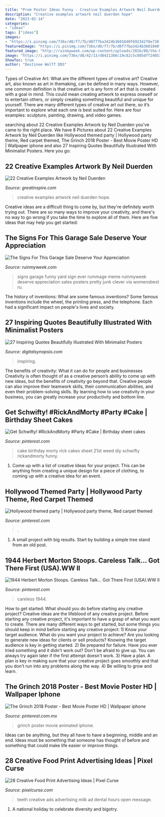 ```yaml
---
title: "Prom Poster Ideas Funny - Creative Examples Artwork Neil Duerden Hope"
description: "Creative examples artwork neil duerden hope"
date: "2023-02-14"
categories:
- "ideas"
tags: ["ideas"]
images:
- "https://i.pinimg.com/736x/d0/f7/7b/d0f77ba3424b3601840f692342f8e738.jpg"
featuredImage: "https://i.pinimg.com/736x/d0/f7/7b/d0f77ba3424b3601840f692342f8e738.jpg"
featured_image: "http://ruinmyweek.com/wp-content/uploads/2016/08/the-best-funny-pictures-of-best-garage-sale-signs-ever-10.jpg"
image: "https://i.pinimg.com/736x/d8/42/13/d8421386c19c82c5c805dff248530342.jpg"
ShowToc: true
author: "Destinee Wolff DDS"
---
```



Types of Creative Art: What are the different types of creative art?
Creative art, also known as art in themaking, can be defined in many ways. However, one common definition is that creative art is any form of art that is created with a goal in mind. This could mean creating artwork to express oneself or to entertain others, or simply creating something beautiful and unique for yourself. There are many different types of creative art out there, so it’s important to explore what each one is best suited for. Here are four examples: sculpture, painting, drawing, and video games.

	

		
searching about 22 Creative Examples Artwork by Neil Duerden you've came to the right place. We have 8 Pictures about 22 Creative Examples Artwork by Neil Duerden like Hollywood themed party | Hollywood party theme, Red carpet themed, The Grinch 2018 Poster - Best Movie Poster HD | Wallpaper iphone and also 27 Inspiring Quotes Beautifully Illustrated With Minimalist Posters. Here you go:
		
    
## 22 Creative Examples Artwork By Neil Duerden

<img loading=lazy src="https://greatinspire.com/wp-content/uploads/2013/04/22-creative-art-work-3.jpg" onerror="this.onerror=null;this.src='https://tse1.mm.bing.net/th?id=OIP.a_mcIlXlIiwr3jOt7vXVYgHaKA&amp;pid=15.1';" alt="22 Creative Examples Artwork by Neil Duerden">

_Source: greatinspire.com_

>creative examples artwork neil duerden hope. 

	

Creative ideas are a difficult thing to come by, but they're definitely worth trying out. There are so many ways to improve your creativity, and there's no way to go wrong if you take the time to explore all of them. Here are five ideas that may help you get started: 

    
## The Signs For This Garage Sale Deserve Your Appreciation

<img loading=lazy src="http://ruinmyweek.com/wp-content/uploads/2016/08/the-best-funny-pictures-of-best-garage-sale-signs-ever-10.jpg" onerror="this.onerror=null;this.src='https://tse1.mm.bing.net/th?id=OIP.EBfGlILiSg84-hZQq3icuAHaKs&amp;pid=15.1';" alt="The Signs For This Garage Sale Deserve Your Appreciation">

_Source: ruinmyweek.com_

>signs garage funny yard sign ever rummage meme ruinmyweek deserve appreciation sales posters pretty junk clever via womensbest ru. 

	

The history of inventions: What are some famous inventions?
Some famous inventions include the wheel, the printing press, and the telephone. Each had a significant impact on people's lives and society.

    
## 27 Inspiring Quotes Beautifully Illustrated With Minimalist Posters

<img loading=lazy src="https://digitalsynopsis.com/wp-content/uploads/2014/10/famous-quotes-illustrations-poster-minimalistic-designs-23.jpg" onerror="this.onerror=null;this.src='https://tse1.mm.bing.net/th?id=OIP.ugzNYbKnmVs5OO4-RBvcvgHaJ4&amp;pid=15.1';" alt="27 Inspiring Quotes Beautifully Illustrated With Minimalist Posters">

_Source: digitalsynopsis.com_

>inspiring. 

	

The benefits of creativity: What it can do for people and businesses
Creativity is often thought of as a creative person’s ability to come up with new ideas, but the benefits of creativity go beyond that. Creative people can also improve their teamwork skills, their communication abilities, and even their problem-solving skills. By learning how to use creativity in your business, you can greatly increase your productivity and bottom line.

    
## Get Schwifty! #RickAndMorty #Party #Cake | Birthday Sheet Cakes

<img loading=lazy src="https://i.pinimg.com/736x/d8/42/13/d8421386c19c82c5c805dff248530342.jpg" onerror="this.onerror=null;this.src='https://tse4.mm.bing.net/th?id=OIP.t5mDbPoSf0tiH2L_wKFgnQHaNK&amp;pid=15.1';" alt="Get Schwifty! #RickAndMorty #Party #Cake | Birthday sheet cakes">

_Source: pinterest.com_

>cake birthday morty rick cakes sheet 21st weed diy schwifty rickandmorty funny. 

	

1. Come up with a list of creative Ideas for your project. This can be anything from creating a unique design for a piece of clothing, to coming up with a creative idea for an event.

    
## Hollywood Themed Party | Hollywood Party Theme, Red Carpet Themed

<img loading=lazy src="https://i.pinimg.com/736x/55/f8/56/55f856944713c5fe66eea0bda62978d7.jpg" onerror="this.onerror=null;this.src='https://tse2.mm.bing.net/th?id=OIP.Op0SOSynJWVTpi8q4jU8GgHaJ3&amp;pid=15.1';" alt="Hollywood themed party | Hollywood party theme, Red carpet themed">

_Source: pinterest.com_

>. 

	

1. A small project with big results. Start by building a simple tree stand from an old post.

    
## 1944 Herbert Morton Stoops. Careless Talk… Got There First (USA).WW II

<img loading=lazy src="https://i.pinimg.com/736x/85/4c/e9/854ce9dbaf3fe68a3093cab5f5e8589c.jpg" onerror="this.onerror=null;this.src='https://tse4.mm.bing.net/th?id=OIP.m-Mow_8hHueGhppivQ55bAHaKX&amp;pid=15.1';" alt="1944 Herbert Morton Stoops. Careless Talk… Got There First (USA).WW II">

_Source: pinterest.com_

>careless 1944. 

	

How to get started: What should you do before starting any creative project?
Creative ideas are the lifeblood of any creative project. Before starting any creative project, it's important to have a grasp of what you want to create. There are many different ways to get started, but some things you should keep in mind before starting any creative project: 1) Know your target audience. What do you want your project to achieve? Are you looking to generate new ideas for clients or sell products? Knowing the target audience is key in getting started. 2) Be prepared for failure. Have you ever tried something and it didn't work out? Don't be afraid to give up. You can always try again later if the first attempt doesn't work. 3) Have a plan. A plan is key in making sure that your creative project goes smoothly and that you don't run into any problems along the way. 4) Be willing to grow and learn.

    
## The Grinch 2018 Poster - Best Movie Poster HD | Wallpaper Iphone

<img loading=lazy src="https://i.pinimg.com/736x/d0/f7/7b/d0f77ba3424b3601840f692342f8e738.jpg" onerror="this.onerror=null;this.src='https://tse4.mm.bing.net/th?id=OIP.ayg3IWShg4suMT169smSeAHaNK&amp;pid=15.1';" alt="The Grinch 2018 Poster - Best Movie Poster HD | Wallpaper iphone">

_Source: pinterest.com.mx_

>grinch poster movie animated iphone. 

	

Ideas can be anything, but they all have to have a beginning, middle and an end. Ideas must be something that someone has thought of before and something that could make life easier or improve things.

    
## 28 Creative Food Print Advertising Ideas | Pixel Curse

<img loading=lazy src="http://pixelcurse.com/wp-content/uploads/2011/06/teeth_23.jpg" onerror="this.onerror=null;this.src='https://tse3.mm.bing.net/th?id=OIP.8Yt8FvI2hra4rbIGr7x4pgHaKg&amp;pid=15.1';" alt="28 Creative Food Print Advertising Ideas | Pixel Curse">

_Source: pixelcurse.com_

>teeth creative ads advertising milk ad dental hours open message. 

	

1. A national holiday to celebrate diversity and bigotry.

